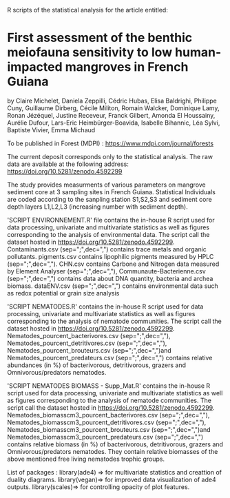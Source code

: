 R scripts of the statistical analysis for the article entitled:

# First assessment of the benthic meiofauna sensitivity to low human-impacted mangroves in French Guiana

by  Claire Michelet, Daniela Zeppilli, Cédric Hubas, Elisa Baldrighi, Philippe Cuny, Guillaume Dirberg, Cécile Militon, Romain Walcker, Dominique Lamy, Ronan Jézéquel, Justine Receveur, Franck Gilbert, Amonda El Houssainy, Aurélie Dufour, Lars-Eric Heimbürger-Boavida, Isabelle Bihannic, Léa Sylvi, Baptiste Vivier, Emma Michaud

To be published in Forest (MDPI) : https://www.mdpi.com/journal/forests

The current deposit corresponds only to the statistical analysis. The raw data are available at the following address: https://doi.org/10.5281/zenodo.4592299

The study provides measurments of various parameters on mangrove sediment core at 3 sampling sites in French Guiana. Statistical Individuals are coded according to the sanpling station S1,S2,S3 and sediment core depth layers L1,L2,L3 (increasing number with sediment depth).

'SCRIPT ENVIRONNEMENT.R' file contains the in-house R script used for data processing, univariate and multivariate statistics as well as figures corresponding to the analysis of environmental data. The script call the dataset hosted in https://doi.org/10.5281/zenodo.4592299. Contaminants.csv (sep=";",dec=",") contains trace metals and organic pollutants. pigments.csv contains lipophilic pigments measured by HPLC (sep=";",dec=","). CHN.csv contains Carbone and Nitrogen data measured by Element Analyser (sep=";",dec=","), Communaute-Bacterienne.csv (sep=";",dec=",") contains data about DNA quantity, bacteria and archea biomass. dataENV.csv (sep=";",dec=",") contains environmental data such as redox potential or grain size analysis

'SCRIPT NEMATODES.R' contains the in-house R script used for data processing, univariate and multivariate statistics as well as figures corresponding to the analysis of nematode communities. The script call the dataset hosted in https://doi.org/10.5281/zenodo.4592299. Nematodes_pourcent_bacterivores.csv (sep=";",dec=","), Nematodes_pourcent_detritivores.csv (sep=";",dec=","), Nematodes_pourcent_brouteurs.csv (sep=";",dec=",")and Nematodes_pourcent_predateurs.csv (sep=";",dec=",") contains relative abundances (in %) of bacterivorous, detritivorous, grazers and Omnivorous/predators nematodes.

'SCRIPT NEMATODES BIOMASS - Supp_Mat.R' contains the in-house R script used for data processing, univariate and multivariate statistics as well as figures corresponding to the analysis of nematode communities. The script call the dataset hosted in https://doi.org/10.5281/zenodo.4592299. Nematodes_biomasscm3_pourcent_bacterivores.csv (sep=";",dec=","), Nematodes_biomasscm3_pourcent_detritivores.csv (sep=";",dec=","), Nematodes_biomasscm3_pourcent_brouteurs.csv (sep=";",dec=",")and Nematodes_biomasscm3_pourcent_predateurs.csv (sep=";",dec=",") contains relative biomass (in %) of bacterivorous, detritivorous, grazers and Omnivorous/predators nematodes. They contain relative biomasses of the above mentioned free living nematodes trophic groups. 

List of packages :
library(ade4) => for multivariate statistics and creattion of duality diagrams.
library(vegan)=> for improved data visualization of ade4 outputs.
library(scales)=> for controlling opacity of plot features.
